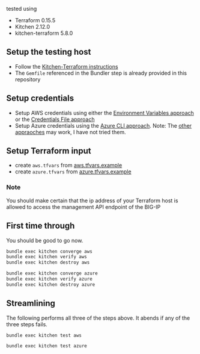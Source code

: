 tested using
- Terraform 0.15.5
- Kitchen 2.12.0
- kitchen-terraform 5.8.0

## Setup the testing host
- Follow the [Kitchen-Terraform instructions](https://github.com/newcontext-oss/kitchen-terraform/blob/master/README.md#installation)
- The ```Gemfile``` referenced in the Bundler step is already provided in this repository

## Setup credentials
- Setup AWS credentials using either the [Environment Variables approach](https://registry.terraform.io/providers/hashicorp/aws/latest/docs#authentication) or the [Credentials File approach](https://registry.terraform.io/providers/hashicorp/aws/latest/docs#shared-credentials-file)
- Setup Azure credentials using the [Azure CLI approach](https://registry.terraform.io/providers/hashicorp/azurerm/latest/docs/guides/azure_cli). Note: The [other appraoches](https://registry.terraform.io/providers/hashicorp/azurerm/latest/docs/guides/service_principal_client_secret) may work, I have not tried them.

## Setup Terraform input
- create ```aws.tfvars``` from [aws.tfvars.example](test/assets/aws.tfvars.example)
- create ```azure.tfvars``` from [azure.tfvars.example](test/assets/aws.tfvars.example)

### Note
You should make certain that the ip address of your Terraform host is allowed to access the management API endpoint of the BIG-IP

## First time through
You should be good to go now.

```bash
bundle exec kitchen converge aws
bundle exec kitchen verify aws
bundle exec kitchen destroy aws
```
```bash
bundle exec kitchen converge azure
bundle exec kitchen verify azure
bundle exec kitchen destroy azure
```

## Streamlining
The following performs all three of the steps above. It abends if any of the three steps fails.
```
bundle exec kitchen test aws

bundle exec kitchen test azure
```

